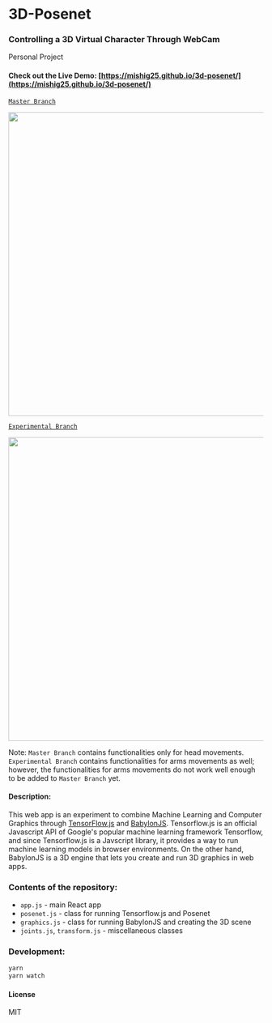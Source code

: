 # 3D-Posenet
### Controlling a 3D Virtual Character Through WebCam
Personal Project

#### Check out the Live Demo: [https://mishig25.github.io/3d-posenet/](https://mishig25.github.io/3d-posenet/)

[`Master Branch`](https://github.com/mishig25/3d-posenet)

<img src="https://github.com/mishig25/3d-posenet/raw/master/dist/demo_head.gif" width="600">

[`Experimental Branch`](https://github.com/mishig25/3d-posenet/tree/experimental)

<img src="https://github.com/mishig25/3d-posenet/raw/master/dist/demo.gif" width="600">

Note: `Master Branch` contains functionalities only for head movements. `Experimental Branch` contains functionalities for arms movements as well; however, the functionalities for arms movements do  not work well enough to be added to `Master Branch` yet.

#### Description:

This web app is an experiment to combine Machine Learning and Computer Graphics through [TensorFlow.js](https://js.tensorflow.org/) and [BabylonJS](https://www.babylonjs.com/). Tensorflow.js is an official Javascript API of Google's popular machine learning framework Tensorflow, and since Tensorflow.js is a Javscript library, it provides a way to run machine learning models in browser environments. On the other hand, BabylonJS is a 3D engine that lets you create and run 3D graphics in web apps. 

### Contents of the repository:
* `app.js` - main React app
* `posenet.js` - class for running Tensorflow.js and Posenet 
* `graphics.js` - class for running BabylonJS and creating the 3D scene
* `joints.js`, `transform.js` - miscellaneous classes

### Development:
```bash
yarn
yarn watch
```

#### License
MIT
